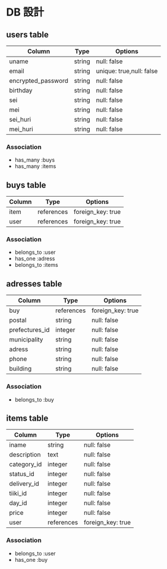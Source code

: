 # DB 設計

## users table

| Column             | Type                | Options                 |
|--------------------|---------------------|-------------------------|
| uname              | string              | null: false             |
| email              | string              | unique: true,null: false|
| encrypted_password | string              | null: false             |
| birthday           | string              | null: false             |
| sei                | string              | null: false             |
| mei                | string              | null: false             |
| sei_huri           | string              | null: false             |
| mei_huri           | string              | null: false             |


### Association

* has_many :buys
* has_many :items

## buys table

| Column                           | Type       | Options           |
|----------------------------------|------------|-------------------|
| item                             | references | foreign_key: true |
| user                             | references | foreign_key: true |

### Association

- belongs_to :user
- has_one :adress
- belongs_to :items

## adresses table

| Column      | Type       | Options           |
|-------------|------------|-------------------|
| buy         | references | foreign_key: true |
| postal      | string     | null: false       |
| prefectures_id | integer | null: false       |
| municipality| string     | null: false       |
| adress      | string     | null: false       |
| phone       | string     | null: false       |
| building    | string     | null: false       |

### Association

- belongs_to :buy

## items table

| Column      | Type       | Options           |
|-------------|------------|-------------------|
| iname       | string     | null: false       |
| description | text       | null: false       |
| category_id | integer    | null: false       |
| status_id   | integer    | null: false       |
| delivery_id | integer    | null: false       |
| tiiki_id    | integer    | null: false       |
| day_id      | integer    | null: false       |
| price       | integer    | null: false       |
| user        | references | foreign_key: true |

### Association

- belongs_to :user
- has_one :buy